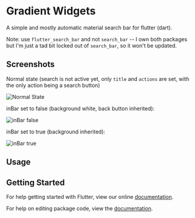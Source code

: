 # Gradient Widgets

A simple and mostly automatic material search bar for flutter (dart).

Note: use `flutter_search_bar` and not `search_bar` -- I own both packages but I'm just a tad bit locked out of `search_bar`, so it won't be updated.

## Screenshots

Normal state (search is not active yet, only `title` and `actions` are set, with the only action being a search button)

![Normal State](http://frozor.io/up/0eytLH6M.png)

inBar set to false (background white, back button inherited):

![inBar false](http://frozor.io/up/MdswWio.png)

inBar set to true (background inherited):

![inBar true](http://frozor.io/up/FvENH9A.png)

## Usage






## Getting Started

For help getting started with Flutter, view our online [documentation](https://flutter.io/).

For help on editing package code, view the [documentation](https://flutter.io/developing-packages/).
